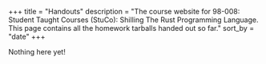 +++
title = "Handouts"
description = "The course website for 98-008: Student Taught Courses (StuCo): Shilling The Rust Programming Language. This page contains all the homework tarballs handed out so far."
sort_by = "date"
+++

Nothing here yet!
